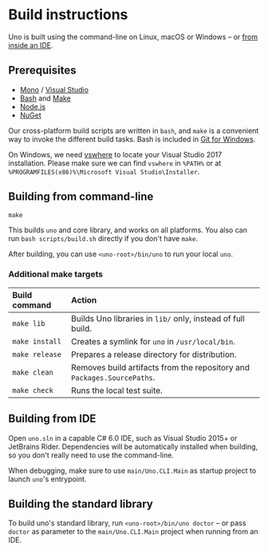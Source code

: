 # Build instructions

Uno is built using the command-line on Linux, macOS or Windows – or [from inside an IDE](#building-from-ide).

## Prerequisites

- [Mono](http://www.mono-project.com/download/) / [Visual Studio](https://www.visualstudio.com/downloads/)
- [Bash](http://www.msys2.org/) and [Make](http://gnuwin32.sourceforge.net/packages/make.htm)
- [Node.js](https://nodejs.org/en/download/)
- [NuGet](https://www.nuget.org/downloads/)

Our cross-platform build scripts are written in `bash`, and `make` is a convenient way to invoke the different build tasks.
Bash is included in [Git for Windows](https://git-scm.com/downloads).

On Windows, we need [vswhere] to locate your Visual Studio 2017 installation. Please make sure we can find `vswhere` in
`%PATH%` or at `%PROGRAMFILES(x86)%\Microsoft Visual Studio\Installer`.

[vswhere]: https://github.com/Microsoft/vswhere

## Building from command-line

```
make
```

This builds `uno` and core library, and works on all platforms. You also can run `bash scripts/build.sh` directly if you don't have `make`.

After building, you can use `<uno-root>/bin/uno` to run your local `uno`.

### Additional make targets

| Build command   | Action                                                                  |
|:----------------|:------------------------------------------------------------------------|
| `make lib`      | Builds Uno libraries in `lib/` only, instead of full build.             |
| `make install`  | Creates a symlink for `uno` in `/usr/local/bin`.                        |
| `make release`  | Prepares a release directory for distribution.                          |
| `make clean`    | Removes build artifacts from the repository and `Packages.SourcePaths`. |
| `make check`    | Runs the local test suite.                                              |

## Building from IDE

Open `uno.sln` in a capable C# 6.0 IDE, such as Visual Studio 2015+ or JetBrains Rider. Dependencies will be automatically
installed when building, so you don't really need to use the command-line.

When debugging, make sure to use `main/Uno.CLI.Main` as startup project to launch `uno`'s entrypoint.

## Building the standard library

To build uno's standard library, run `<uno-root>/bin/uno doctor` – or pass `doctor` as parameter to the
`main/Uno.CLI.Main` project when running from an IDE.
